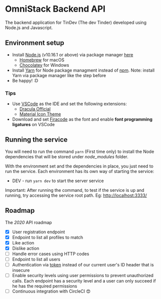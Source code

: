 # OmniStack Backend API

The backend application for TinDev (The dev Tinder) developed using Node.js and Javascript.

## Environment setup

* Install [Node.js](https://nodejs.org/en/download/package-manager/) (v10.16.1 or above) via package manager [here](https://nodejs.org/en/download/package-manager/)
    - [Homebrew](https://brew.sh/index_pt-br) for macOS
    - [Chocolatey](https://chocolatey.org/) for Windows
* Install [Yarn](https://classic.yarnpkg.com/en/) for Node package managment instead of [npm](https://www.npmjs.com/). Note: install Yarn via package manager like the step before
* Be happy! :D

### Tips

- Use [VSCode](https://code.visualstudio.com/) as the IDE and set the following extensions:
    - [Dracula Official](https://draculatheme.com/visual-studio-code)
    - [Material Icon Theme](https://github.com/PKief/vscode-material-icon-theme)
- Download and set [Firacode](https://github.com/tonsky/FiraCode) as the font and enable **font programming ligatures** on VSCode

## Running the service

You will need to run the command `yarn` (First time only) to install the Node dependencies that will be stored under _node_modules_ folder.

With the environment set and the dependencies in place, you just need to run the service. Each environment has its own way of starting the service:

* DEV - run `yarn dev` to start the server service

Important: After running the command, to test if the service is up and running, try accessing the service root path. Eg: [http://localhost:3333/](http://localhost:3333/)

## Roadmap

The _2020_  API roadmap

- [x] User registration endpoint
- [x] Endpoint to list all profiles to match
- [x] Like action
- [x] Dislike action
- [ ] Handle error cases using HTTP codes
- [ ] Endpoint to list all users
- [ ] Authentication via [token](https://jwt.io/) instead of our current user's ID header that is insecure
- [ ] Enable security levels using user permissions to prevent unauthorized calls. Each endpoint has a security level and a user can only succeed if he has the required permissions
- [ ] Continuous integration with CircleCI 😍